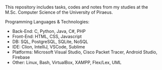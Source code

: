 This repository includes tasks, codes and notes from my studies at the M.Sc. Computer Science of the University of Piraeus.

Programming Languages & Technologies: 
- Back-End: C, Python, Java, C#, PHP
- Front-End: HTML, CSS, Javascript
- DB: SQL, PostgreSQL, SQLite, NoSQL
- IDE: Clion, IntelliJ, VSCode, Sublime
- Platforms: Microsoft Visual Studio, Cisco Packet Tracer, Android Studio, Firebase
- Other: Linux, Bash, VirtualBox, XAMPP, Flex/Lex, UML
